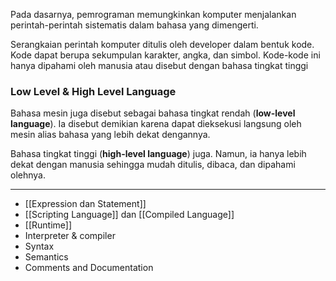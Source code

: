 Pada dasarnya, pemrograman memungkinkan komputer menjalankan perintah-perintah sistematis dalam bahasa yang dimengerti.

Serangkaian perintah komputer ditulis oleh developer dalam bentuk kode. Kode dapat berupa sekumpulan karakter, angka, dan simbol. Kode-kode ini hanya dipahami oleh manusia atau disebut dengan bahasa tingkat tinggi


### Low Level & High Level Language
Bahasa mesin juga disebut sebagai bahasa tingkat rendah (**low-level language**). Ia disebut demikian karena dapat dieksekusi langsung oleh mesin alias bahasa yang lebih dekat dengannya. 

Bahasa tingkat tinggi (**high-level language**) juga. Namun, ia hanya lebih dekat dengan manusia sehingga mudah ditulis, dibaca, dan dipahami olehnya.

---


-  [[Expression dan Statement]]
-  [[Scripting Language]] dan [[Compiled Language]]
- [[Runtime]]
- Interpreter & compiler
- Syntax
- Semantics
- Comments and Documentation
